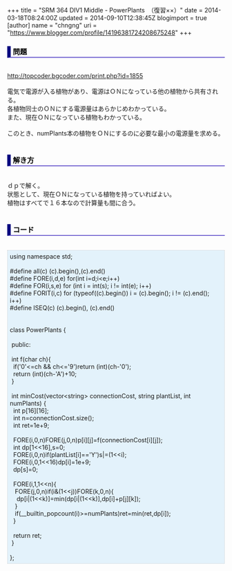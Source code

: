 +++
title = "SRM 364 DIV1 Middle - PowerPlants　（復習××）"
date = 2014-03-18T08:24:00Z
updated = 2014-09-10T12:38:45Z
blogimport = true 
[author]
	name = "chngng"
	uri = "https://www.blogger.com/profile/14196381724208675248"
+++

<div dir="ltr" style="text-align: left;" trbidi="on"><h3 style="border-bottom: 2px solid slateblue; border-left: 8px solid navy; color: black; padding: 0px 0px 1px 5px;">問題 </h3><br /><a href="http://topcoder.bgcoder.com/print.php?id=1855" target="_blank">http://topcoder.bgcoder.com/print.php?id=1855</a><br /><br />電気で電源が入る植物があり、電源はＯＮになっている他の植物から共有される。<br />各植物同士のＯＮにする電源量はあらかじめわかっている。<br />また、現在ＯＮになっている植物もわかっている。<br /><br />このとき、numPlants本の植物をＯＮにするのに必要な最小の電源量を求める。<br /><br /><h3 style="border-bottom: 2px solid slateblue; border-left: 8px solid navy; color: black; padding: 0px 0px 1px 5px;">解き方 </h3><br />ｄｐで解く。<br />状態として、現在ＯＮになっている植物を持っていればよい。<br />植物はすべてで１６本なので計算量も間に合う。<br /><br /><h3 style="border-bottom: 2px solid slateblue; border-left: 8px solid navy; color: black; padding: 0px 0px 1px 5px;">コード </h3><br /><div style="background-color: #e3f2fb; border: 1px dotted #CCCCCC; padding: 5px;">using namespace std;<br /><br />#define all(c) (c).begin(),(c).end()<br />#define FORE(i,d,e) for(int i=d;i&lt;e;i++)<br />#define FOR(i,s,e) for (int i = int(s); i != int(e); i++)<br />#define FORIT(i,c) for (typeof((c).begin()) i = (c).begin(); i != (c).end(); i++)<br />#define ISEQ(c) (c).begin(), (c).end()<br /><br /><br />class PowerPlants {<br /><br /><span class="Apple-tab-span" style="white-space: pre;"> </span>public:<br /><br /><span class="Apple-tab-span" style="white-space: pre;"> </span>int f(char ch){<br /><span class="Apple-tab-span" style="white-space: pre;">  </span>if('0'&lt;=ch &amp;&amp; ch&lt;='9')return (int)(ch-'0');<br /><span class="Apple-tab-span" style="white-space: pre;">  </span>return (int)(ch-'A')+10;<br /><span class="Apple-tab-span" style="white-space: pre;"> </span>}<br /><br /><span class="Apple-tab-span" style="white-space: pre;"> </span>int minCost(vector&lt;string&gt; connectionCost, string plantList, int numPlants) {<br /><span class="Apple-tab-span" style="white-space: pre;">  </span>int p[16][16];<br /><span class="Apple-tab-span" style="white-space: pre;">  </span>int n=connectionCost.size();<br /><span class="Apple-tab-span" style="white-space: pre;">  </span>int ret=1e+9;<br /><br /><span class="Apple-tab-span" style="white-space: pre;">  </span>FORE(i,0,n)FORE(j,0,n)p[i][j]=f(connectionCost[i][j]);<br /><span class="Apple-tab-span" style="white-space: pre;">  </span>int dp[1&lt;&lt;16],s=0;<br /><span class="Apple-tab-span" style="white-space: pre;">  </span>FORE(i,0,n)if(plantList[i]=='Y')s|=(1&lt;&lt;i);<br /><span class="Apple-tab-span" style="white-space: pre;">  </span>FORE(i,0,1&lt;&lt;16)dp[i]=1e+9;<br /><span class="Apple-tab-span" style="white-space: pre;">  </span>dp[s]=0;<br /><br /><span class="Apple-tab-span" style="white-space: pre;">  </span>FORE(i,1,1&lt;&lt;n){<br /><span class="Apple-tab-span" style="white-space: pre;">   </span>FORE(j,0,n)if(i&amp;(1&lt;&lt;j))FORE(k,0,n){<br /><span class="Apple-tab-span" style="white-space: pre;">    </span>dp[i|(1&lt;&lt;k)]=min(dp[i|(1&lt;&lt;k)],dp[i]+p[j][k]);<br /><span class="Apple-tab-span" style="white-space: pre;">   </span>}<br /><span class="Apple-tab-span" style="white-space: pre;">   </span>if(__builtin_popcount(i)&gt;=numPlants)ret=min(ret,dp[i]);<br /><span class="Apple-tab-span" style="white-space: pre;">  </span>}<br /><br /><span class="Apple-tab-span" style="white-space: pre;">  </span>return ret;<br /><span class="Apple-tab-span" style="white-space: pre;"> </span>}<br /><br />};</div></div>

